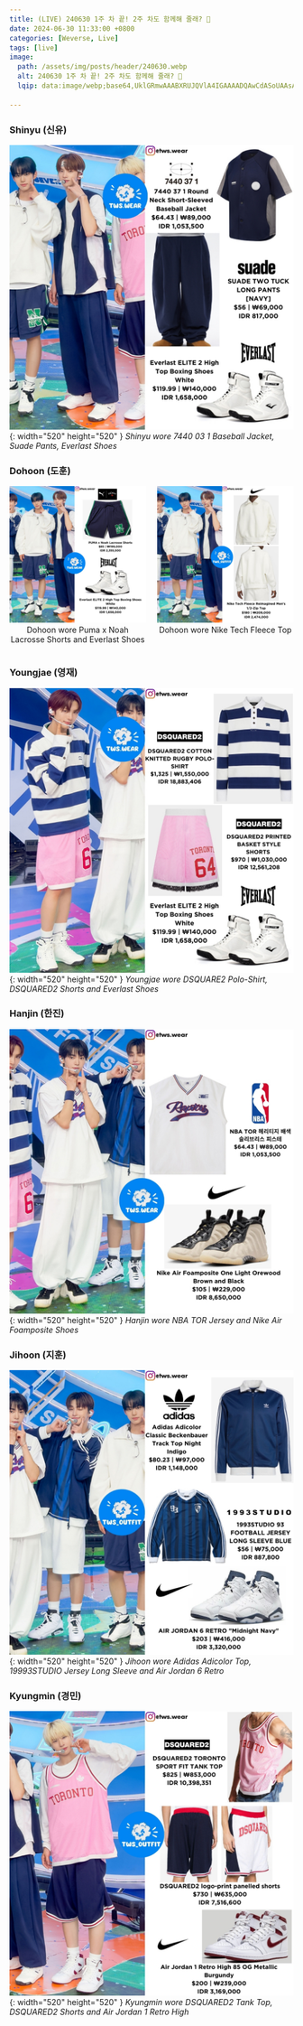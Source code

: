 ```yaml
---
title: (LIVE) 240630 1주 차 끝! 2주 차도 함께해 줄래? 🤗
date: 2024-06-30 11:33:00 +0800
categories: [Weverse, Live]
tags: [live]
image:
  path: /assets/img/posts/header/240630.webp
  alt: 240630 1주 차 끝! 2주 차도 함께해 줄래? 🤗
  lqip: data:image/webp;base64,UklGRmwAAABXRUJQVlA4IGAAAADQAwCdASoUAAsAPzmGulOvKKWisAgB4CcJZACdABL4ax/RHhJ/twAA/UF8fPi4QWxdSYwezdBIFT8rU5fFAkHToa4dULCiZ5Zzgar8yoXkMODZAqEpfCL/AmEKzdYAAAA=

---
```


### Shinyu (신유)

![Desktop View](/assets/img/posts/weverse-live/240703-shinyu.jpg){: width="520" height="520" }
_Shinyu wore 7440 03 1 Baseball Jacket, Suade Pants, Everlast Shoes_

### Dohoon (도훈)

<div style="display: flex; justify-content: space-between;">
    <div style="flex: 1; padding-right: 10px;">
        <img src="/assets/img/posts/weverse-live/240703-dohoon.jpg" alt="Dohoon" style="width: 100%; height: auto;">
        <p style="text-align: center; margin-top: 1px;">Dohoon wore Puma x Noah Lacrosse Shorts and Everlast Shoes</p>
    </div>
    <div style="flex: 1; padding-left: 10px;">
        <img src="/assets/img/posts/weverse-live/240703-dohoon-1.jpg" alt="Dohoon" style="width: 100%; height: auto;">
        <p style="text-align: center; margin-top: 1px;">Dohoon wore Nike Tech Fleece Top </p>
    </div>
</div>

### Youngjae (영재)

![Desktop View](/assets/img/posts/weverse-live/240703-youngjae.jpg){: width="520" height="520" }
_Youngjae wore DSQUARE2 Polo-Shirt, DSQUARED2 Shorts and Everlast Shoes_

### Hanjin (한진)

![Desktop View](/assets/img/posts/weverse-live/240703-hanjin.jpg){: width="520" height="520" }
_Hanjin wore NBA TOR Jersey and Nike Air Foamposite Shoes_

### Jihoon (지훈)

![Desktop View](/assets/img/posts/weverse-live/240703-jihoon.jpg){: width="520" height="520" }
_Jihoon wore Adidas Adicolor Top, 19993STUDIO Jersey Long Sleeve and Air Jordan 6 Retro_

### Kyungmin (경민)

![Desktop View](/assets/img/posts/weverse-live/240703-kyungmin.jpg){: width="520" height="520" }
_Kyungmin wore DSQUARED2 Tank Top, DSQUARED2 Shorts and Air Jordan 1 Retro High_